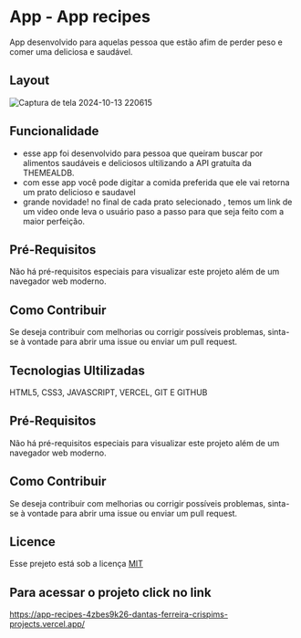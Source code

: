 

# App - App recipes

App desenvolvido para aquelas pessoa que estão afim de perder peso e comer uma deliciosa e saudável.
 
## Layout
![Captura de tela 2024-10-13 220615](https://github.com/user-attachments/assets/b0b280f4-6c64-48da-87e0-792ab3598d32)


## Funcionalidade
 - esse app foi desenvolvido para pessoa que queiram buscar por alimentos saudáveis e deliciosos ultilizando a API gratuíta da THEMEALDB.
 - com esse app você pode digitar a comida preferida que ele vai retorna um prato delicioso e saudavel
 - grande novidade! no final de cada prato selecionado , temos um link de um video onde leva o usuário  paso a passo para que seja feito com a maior perfeição.
## Pré-Requisitos
Não há pré-requisitos especiais para visualizar este projeto além de um navegador web moderno.

## Como Contribuir
Se deseja contribuir com melhorias ou corrigir possíveis problemas, sinta-se à vontade para abrir uma issue ou enviar um pull request.

## Tecnologias Ultilizadas

HTML5, CSS3, JAVASCRIPT, VERCEL, GIT E GITHUB


## Pré-Requisitos
Não há pré-requisitos especiais para visualizar este projeto além de um navegador web moderno.

## Como Contribuir
Se deseja contribuir com melhorias ou corrigir possíveis problemas, sinta-se à vontade para abrir uma issue ou enviar um pull request.



## Licence

Esse prejeto está sob a licença [MIT](https://choosealicense.com/licenses/mit/)

## Para acessar o projeto click no link
https://app-recipes-4zbes9k26-dantas-ferreira-crispims-projects.vercel.app/
